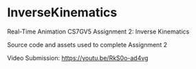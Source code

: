 # InverseKinematics
Real-Time Animation CS7GV5 Assignment 2: Inverse Kinematics

Source code and assets used to complete Assignment 2

Video Submission: https://youtu.be/RkS0o-ad4vg
